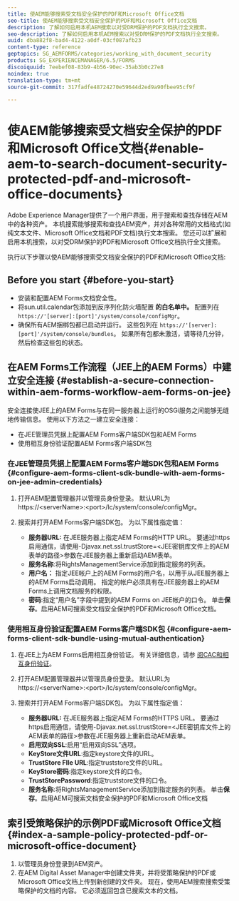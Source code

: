 ```yaml
---
title: 使AEM能够搜索受文档安全保护的PDF和Microsoft Office文档
seo-title: 使AEM能够搜索受文档安全保护的PDF和Microsoft Office文档
description: 了解如何启用本机AEM搜索以对受DRM保护的PDF文档执行全文搜索。
seo-description: 了解如何启用本机AEM搜索以对受DRM保护的PDF文档执行全文搜索。
uuid: dba882f8-bad4-4122-a0df-03cf087afb23
content-type: reference
geptopics: SG_AEMFORMS/categories/working_with_document_security
products: SG_EXPERIENCEMANAGER/6.5/FORMS
discoiquuid: 7eebef08-83b9-4b56-90ec-35ab3b0c27e8
noindex: true
translation-type: tm+mt
source-git-commit: 317fadfe48724270e59644d2ed9a90fbee95cf9f

---
```



# 使AEM能够搜索受文档安全保护的PDF和Microsoft Office文档{#enable-aem-to-search-document-security-protected-pdf-and-microsoft-office-documents}

Adobe Experience Manager提供了一个用户界面，用于搜索和查找存储在AEM中的各种资产。 本机搜索能够搜索和查找AEM资产，并对各种常用的文档格式(如纯文本文件、Microsoft Office文档和PDF文档)执行文本搜索。 您还可以扩展和启用本机搜索，以对受DRM保护的PDF和Microsoft Office文档执行全文搜索。

执行以下步骤以使AEM能够搜索受文档安全保护的PDF和Microsoft Office文档:

## Before you start {#before-you-start}

* 安装和配置AEM Forms文档安全性。
* 将sun.util.calendar包添加到反序列化防火墙配置 **的白名单中。** 配置列在 `https://'[server]:[port]'/system/console/configMgr`。
* 确保所有AEM捆绑包都已启动并运行。 这些包列在 `https://'[server]:[port]'/system/console/bundles`。 如果所有包都未激活，请等待几分钟，然后检查这些包的状态。

## 在AEM Forms工作流程（JEE上的AEM Forms）中建立安全连接 {#establish-a-secure-connection-within-aem-forms-workflow-aem-forms-on-jee}

安全连接使JEE上的AEM Forms与在同一服务器上运行的OSGi服务之间能够无缝地传输信息。 使用以下方法之一建立安全连接：

* 在JEE管理员凭据上配置AEM Forms客户端SDK包和AEM Forms
* 使用相互身份验证配置AEM Forms客户端SDK包

### 在JEE管理员凭据上配置AEM Forms客户端SDK包和AEM Forms {#configure-aem-forms-client-sdk-bundle-with-aem-forms-on-jee-admin-credentials}

1. 打开AEM配置管理器并以管理员身份登录。 默认URL为https://&lt;serverName>:&lt;port>/lc/system/console/configMgr。
1. 搜索并打开AEM Forms客户端SDK包。 为以下属性指定值：

   * **服务器URL:** 在JEE服务器上指定AEM Forms的HTTP URL。 要通过https启用通信，请使用-Djavax.net.ssl.trustStore=&lt;JEE密钥库文件上的AEM表单的路径>参数在JEE服务器上重新启动AEM表单。
   * **服务名称**:将RightsManagementService添加到指定服务的列表。
   * **用户名：** 指定JEE帐户上的AEM Forms的用户名，以用于从JEE服务器上的AEM Forms启动调用。 指定的帐户必须具有在JEE服务器上的AEM Forms上调用文档服务的权限。
   * **密码**:指定“用户名”字段中提到的AEM Forms on JEE帐户的口令。
   单击&#x200B;**保存**。启用AEM可搜索受文档安全保护的PDF和Microsoft Office文档。

### 使用相互身份验证配置AEM Forms客户端SDK包 {#configure-aem-forms-client-sdk-bundle-using-mutual-authentication}

1. 在JEE上为AEM Forms启用相互身份验证。 有关详细信息，请参 [阅CAC和相互身份验证](https://helpx.adobe.com/livecycle/kb/cac-mutual-authentication.html)。
1. 打开AEM配置管理器并以管理员身份登录。 默认URL为https://&lt;serverName>:&lt;port>/lc/system/console/configMgr。
1. 搜索并打开AEM Forms客户端SDK包。 为以下属性指定值：

   * **服务器URL:** 在JEE服务器上指定AEM Forms的HTTPS URL。 要通过https启用通信，请使用-Djavax.net.ssl.trustStore=&lt;JEE密钥库文件上的AEM表单的路径>参数在JEE服务器上重新启动AEM表单。
   * **启用双向SSL**:启用“启用双向SSL”选项。
   * **KeyStore文件URL**:指定keystore文件的URL。
   * **TrustStore FIle URL**:指定truststore文件的URL。
   * **KeyStore密码**:指定keystore文件的口令。
   * **TrustStorePassword**:指定truststore文件的口令。
   * **服务名称**:将RightsManagementService添加到指定服务的列表。
   单击&#x200B;**保存**。启用AEM可搜索文档安全保护的PDF和Microsoft Office文档

## 索引受策略保护的示例PDF或Microsoft Office文档 {#index-a-sample-policy-protected-pdf-or-microsoft-office-document}

1. 以管理员身份登录到AEM资产。
1. 在AEM Digital Asset Manager中创建文件夹，并将受策略保护的PDF或Microsoft Office文档上传到新创建的文件夹。 现在，使用AEM搜索搜索受策略保护的文档的内容。 它必须返回包含已搜索文本的文档。

